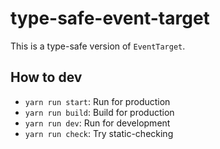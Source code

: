 # type-safe-event-target

This is a type-safe version of `EventTarget`.

## How to dev

- `yarn run start`: Run for production
- `yarn run build`: Build for production
- `yarn run dev`: Run for development
- `yarn run check`: Try static-checking
